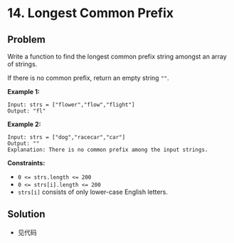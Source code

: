 # 14. Longest Common Prefix
## Problem

Write a function to find the longest common prefix string amongst an array of strings.

If there is no common prefix, return an empty string `""`.

 

**Example 1:**

```
Input: strs = ["flower","flow","flight"]
Output: "fl"
```

**Example 2:**

```
Input: strs = ["dog","racecar","car"]
Output: ""
Explanation: There is no common prefix among the input strings.
```

 

**Constraints:**

- `0 <= strs.length <= 200`
- `0 <= strs[i].length <= 200`
- `strs[i]` consists of only lower-case English letters.

## Solution 

- 见代码